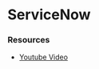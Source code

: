 # ServiceNow

### Resources
* [Youtube Video](https://www.youtube.com/user/servicenowdemo/playlists)

